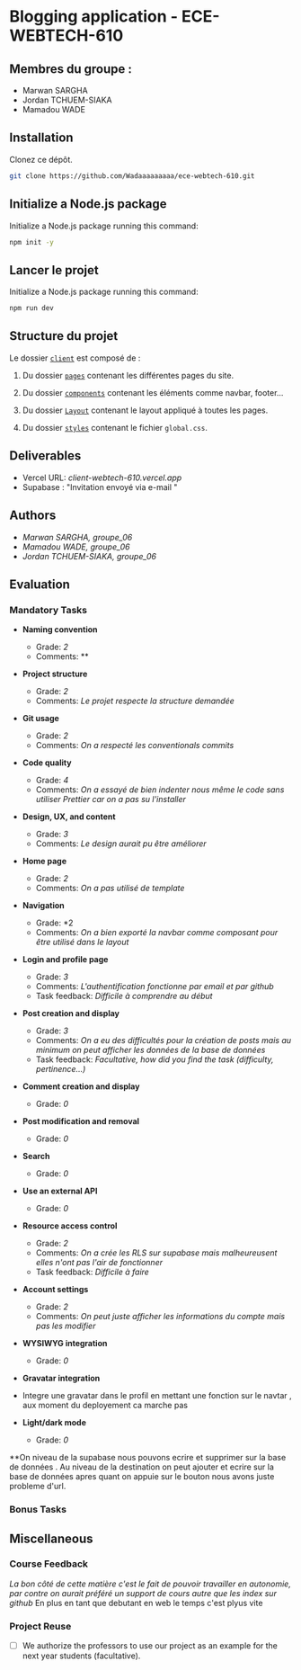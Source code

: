 

# Blogging application - ECE-WEBTECH-610
## Membres du groupe :
- Marwan SARGHA
- Jordan TCHUEM-SIAKA
- Mamadou WADE

## Installation

Clonez ce dépôt.
```bash
git clone https://github.com/Wadaaaaaaaaa/ece-webtech-610.git
```

## Initialize a Node.js package

Initialize a Node.js package running this command:

```bash
npm init -y
```

## Lancer le projet

Initialize a Node.js package running this command:

```bash
npm run dev
```


## Structure du projet

Le dossier [`client`](client) est composé de : 

1. Du dossier [`pages`](client/pages/)
contenant les différentes pages du site.

2. Du dossier [`components`](client/components/)
contenant les éléments comme navbar, footer...

3. Du dossier [`Layout`](client/Layout/)
contenant le layout appliqué à toutes les pages.

5. Du dossier [`styles`](client/styles/)
contenant le fichier `global.css`.


## Deliverables 

- Vercel URL: *client-webtech-610.vercel.app*
- Supabase : "Invitation envoyé via e-mail "

## Authors

- *Marwan SARGHA, groupe_06*
- *Mamadou WADE, groupe_06*
- *Jordan TCHUEM-SIAKA, groupe_06*

## Evaluation

### Mandatory Tasks

* **Naming convention**
  * Grade: *2*
  * Comments: **
  
* **Project structure**
  * Grade: *2*
  * Comments: *Le projet respecte la structure demandée*
  
* **Git usage**
  * Grade: *2*
  * Comments: *On a respecté les conventionals commits*
  
* **Code quality**
  * Grade: *4*
  * Comments: *On a essayé de bien indenter nous même le code sans utiliser Prettier car on a pas su l'installer*

* **Design, UX, and content**
  * Grade: *3*
  * Comments: *Le design aurait pu être améliorer*

* **Home page**
  * Grade: *2*
  * Comments: *On a pas utilisé de template*
  
* **Navigation**
  * Grade: *2
  * Comments: *On a bien exporté la navbar comme composant pour être utilisé dans le layout*
  
* **Login and profile page**
  * Grade: *3*
  * Comments: *L'authentification fonctionne par email et par github*
  * Task feedback: *Difficile à comprendre au début*
* **Post creation and display**
  * Grade: *3*
  * Comments: *On a eu des difficultés pour la création de posts mais au minimum on peut afficher les données de la base de données*
  * Task feedback: *Facultative, how did you find the task (difficulty, pertinence...)*
* **Comment creation and display**
  * Grade: *0*

* **Post modification and removal**
  * Grade: *0*
 
* **Search**
  * Grade: *0*
* **Use an external API**
  * Grade: *0*  
* **Resource access control**
  * Grade: *2*
  * Comments: *On a crée les RLS sur supabase mais malheureusent elles n'ont pas l'air de fonctionner*
  * Task feedback: *Difficile à faire*
* **Account settings**
  * Grade: *2*
  * Comments: *On peut juste afficher les informations du compte mais pas les modifier*

* **WYSIWYG integration**
  * Grade: *0*

* **Gravatar integration**
* Integre une gravatar dans le profil en mettant une fonction sur le navtar , aux moment du deployement ca marche pas 
 
  
* **Light/dark mode**
  * Grade: *0*

 **On niveau de la supabase nous pouvons ecrire et supprimer sur la base de données .
 Au niveau de la destination on peut ajouter et ecrire sur la base de données apres quant on appuie sur le bouton nous avons juste probleme d'url.


### Bonus Tasks



## Miscellaneous

### Course Feedback

*La bon côté de cette matière c'est le fait de pouvoir travailler en autonomie, par contre on aurait préféré un support de cours autre que les index sur github*
En plus en tant que debutant en web le temps c'est plyus vite 
### Project Reuse

- [ ] We authorize the professors to use our project as an example for the next year students (facultative).
